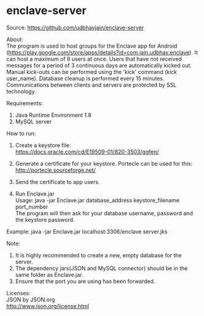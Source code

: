# enclave-server
Source: https://github.com/udbhavjain/enclave-server

About:  
The program is used to host groups for the Enclave app for Android (https://play.google.com/store/apps/details?id=com.jain.udbhav.enclave). It can host a maximum of 8 users at once. Users that have not received messages for a period of 3 continuous days are automatically kicked out. Manual kick-outs can be performed using the 'kick' command (kick user_name). Database cleanup is performed every 15 minutes. Communications between clients and servers are protected by SSL technology.  

Requirements:  
1. Java Runtime Environment 1.8  
2. MySQL server  

How to run:  
1. Create a keystore file:  
https://docs.oracle.com/cd/E19509-01/820-3503/ggfen/  

2. Generate a certificate for your keystore. Portecle can be used for this:  
http://portecle.sourceforge.net/  

3. Send the certificate to app users.  

4. Run Enclave.jar  
Usage: java -jar Enclave.jar database_address keystore_filename port_number  
The program will then ask for your database username, password and the keystore password.  

Example: java -jar Enclave.jar localhost:3306/enclave server.jks  

Note:  
1. It is highly recommended to create a new, empty database for the server.  
2. The dependency jars(JSON and MySQL connector) should be in the same folder as Enclave.jar.  
3. Ensure that the port you are using has been forwarded.   

Licenses:    
JSON by JSON.org    
http://www.json.org/license.html   



